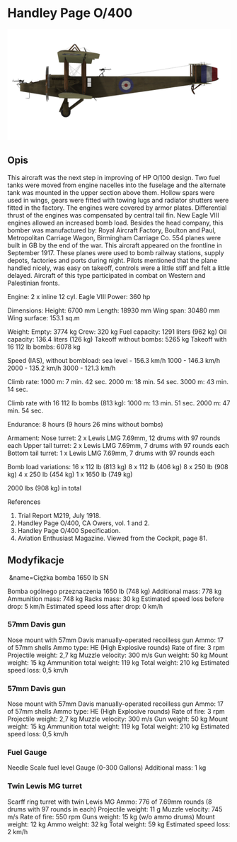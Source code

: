 # Handley Page O/400

![handleypage400](../images/handleypage400.png)

## Opis

This aircraft was the next step in improving of HP O/100 design. Two fuel tanks were moved from engine nacelles into the fuselage and the alternate tank was mounted in the upper section above them. Hollow spars were used in wings, gears were fitted with towing lugs and radiator shutters were fitted in the factory. The engines were covered by armor plates. Differential thrust of the engines was compensated by central tail fin. New Eagle VIII engines allowed an increased bomb load. Besides the head company, this bomber was manufactured by: Royal Aircraft Factory, Boulton and Paul, Metropolitan Carriage Wagon, Birmingham Carriage Co. 554 planes were built in GB by the end of the war.
This aircraft appeared on the frontline in September 1917. These planes were used to bomb railway stations, supply depots, factories and ports during night. Pilots mentioned that the plane handled nicely, was easy on takeoff, controls were a little stiff and felt a little delayed.
Aircraft of this type participated in combat on Western and Palestinian fronts.


Engine: 2 x inline 12 cyl. Eagle VIII
Power: 360 hp

Dimensions:
Height: 6700 mm
Length: 18930 mm
Wing span: 30480 mm
Wing surface: 153.1 sq.m

Weight:
Empty: 3774 kg 
Crew: 320 kg
Fuel capacity: 1291 liters (962 kg)
Oil capacity: 136.4 liters (126 kg)
Takeoff without bombs: 5265 kg
Takeoff with 16 112 lb bombs: 6078 kg

Speed (IAS), without bombload:
sea level - 156.3 km/h
1000 - 146.3 km/h
2000 - 135.2 km/h
3000 - 121.3 km/h

Climb rate:
1000 m: 7 min. 42 sec.
2000 m: 18 min. 54 sec.
3000 m: 43 min. 14 sec.

Climb rate with 16 112 lb bombs (813 kg):
1000 m: 13 min. 51 sec.
2000 m: 47 min. 54 sec.

Endurance: 8 hours (9 hours 26 mins without bombs)

Armament:
Nose turret: 2 х Lewis LMG 7.69mm, 12 drums with 97 rounds each
Upper tail turret: 2 х Lewis LMG 7.69mm, 7 drums with 97 rounds each
Bottom tail turret: 1 х Lewis LMG 7.69mm, 7 drums with 97 rounds each

Bomb load variations:
16 x 112 lb (813 kg)
8 x 112 lb (406 kg)
8 x 250 lb (908 kg)
4 x 250 lb (454 kg)
1 x 1650 lb (749 kg)

2000 lbs (908 kg) in total

References
1) Trial Report M219, July 1918.
2) Handley Page O/400, CA Owers, vol. 1 and 2.
3) Handley Page O/400 Specification.
4) Aviation Enthusiast Magazine. Viewed from the Cockpit, page 81.

## Modyfikacje
﻿
&name=Ciężka bomba 1650 lb SN

Bomba ogólnego przeznaczenia 1650 lb (748 kg)
Additional mass: 778 kg
Ammunition mass: 748 kg
Racks mass: 30 kg
Estimated speed loss before drop: 5 km/h
Estimated speed loss after drop: 0 km/h
### 57mm Davis gun

Nose mount with 57mm Davis manually-operated recoilless gun
Ammo: 17 of 57mm shells
Ammo type: HE (High Explosive rounds)
Rate of fire: 3 rpm
Projectile weight: 2,7 kg
Muzzle velocity: 300 m/s
Gun weight: 50 kg
Mount weight: 15 kg
Ammunition total weight: 119 kg
Total weight: 210 kg
Estimated speed loss: 0,5 km/h
### 57mm Davis gun

Nose mount with 57mm Davis manually-operated recoilless gun
Ammo: 17 of 57mm shells
Ammo type: HE (High Explosive rounds)
Rate of fire: 3 rpm
Projectile weight: 2,7 kg
Muzzle velocity: 300 m/s
Gun weight: 50 kg
Mount weight: 15 kg
Ammunition total weight: 119 kg
Total weight: 210 kg
Estimated speed loss: 0,5 km/h
### Fuel Gauge

Needle Scale fuel level Gauge (0-300 Gallons)
Additional mass: 1 kg
### Twin Lewis MG turret

Scarff ring turret with twin Lewis MG
Ammo: 776 of 7.69mm rounds (8 drums with 97 rounds in each)
Projectile weight: 11 g
Muzzle velocity: 745 m/s
Rate of fire: 550 rpm
Guns weight: 15 kg (w/o ammo drums)
Mount weight: 12 kg
Ammo weight: 32 kg
Total weight: 59 kg
Estimated speed loss: 2 km/h